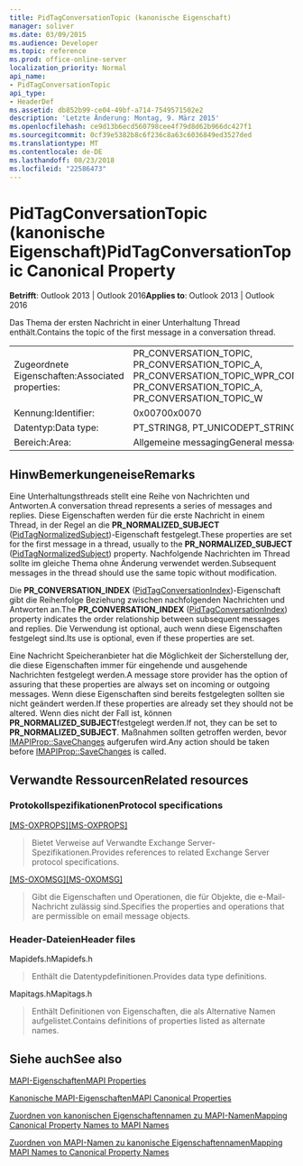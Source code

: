 ```yaml
---
title: PidTagConversationTopic (kanonische Eigenschaft)
manager: soliver
ms.date: 03/09/2015
ms.audience: Developer
ms.topic: reference
ms.prod: office-online-server
localization_priority: Normal
api_name:
- PidTagConversationTopic
api_type:
- HeaderDef
ms.assetid: db852b99-ce04-49bf-a714-7549571502e2
description: 'Letzte Änderung: Montag, 9. März 2015'
ms.openlocfilehash: ce9d13b6ecd560798cee4f79d8d62b966dc427f1
ms.sourcegitcommit: 0cf39e5382b8c6f236c8a63c6036849ed3527ded
ms.translationtype: MT
ms.contentlocale: de-DE
ms.lasthandoff: 08/23/2018
ms.locfileid: "22586473"
---
```

# <a name="pidtagconversationtopic-canonical-property"></a><span data-ttu-id="afd28-103">PidTagConversationTopic (kanonische Eigenschaft)</span><span class="sxs-lookup"><span data-stu-id="afd28-103">PidTagConversationTopic Canonical Property</span></span>

  
  
<span data-ttu-id="afd28-104">**Betrifft**: Outlook 2013 | Outlook 2016</span><span class="sxs-lookup"><span data-stu-id="afd28-104">**Applies to**: Outlook 2013 | Outlook 2016</span></span> 
  
<span data-ttu-id="afd28-105">Das Thema der ersten Nachricht in einer Unterhaltung Thread enthält.</span><span class="sxs-lookup"><span data-stu-id="afd28-105">Contains the topic of the first message in a conversation thread.</span></span> 
  
|||
|:-----|:-----|
|<span data-ttu-id="afd28-106">Zugeordnete Eigenschaften:</span><span class="sxs-lookup"><span data-stu-id="afd28-106">Associated properties:</span></span>  <br/> |<span data-ttu-id="afd28-107">PR_CONVERSATION_TOPIC, PR_CONVERSATION_TOPIC_A, PR_CONVERSATION_TOPIC_W</span><span class="sxs-lookup"><span data-stu-id="afd28-107">PR_CONVERSATION_TOPIC, PR_CONVERSATION_TOPIC_A, PR_CONVERSATION_TOPIC_W</span></span>  <br/> |
|<span data-ttu-id="afd28-108">Kennung:</span><span class="sxs-lookup"><span data-stu-id="afd28-108">Identifier:</span></span>  <br/> |<span data-ttu-id="afd28-109">0x0070</span><span class="sxs-lookup"><span data-stu-id="afd28-109">0x0070</span></span>  <br/> |
|<span data-ttu-id="afd28-110">Datentyp:</span><span class="sxs-lookup"><span data-stu-id="afd28-110">Data type:</span></span>  <br/> |<span data-ttu-id="afd28-111">PT_STRING8, PT_UNICODE</span><span class="sxs-lookup"><span data-stu-id="afd28-111">PT_STRING8, PT_UNICODE</span></span>  <br/> |
|<span data-ttu-id="afd28-112">Bereich:</span><span class="sxs-lookup"><span data-stu-id="afd28-112">Area:</span></span>  <br/> |<span data-ttu-id="afd28-113">Allgemeine messaging</span><span class="sxs-lookup"><span data-stu-id="afd28-113">General messaging</span></span>  <br/> |
   
## <a name="remarks"></a><span data-ttu-id="afd28-114">HinwBemerkungeneise</span><span class="sxs-lookup"><span data-stu-id="afd28-114">Remarks</span></span>

<span data-ttu-id="afd28-115">Eine Unterhaltungsthreads stellt eine Reihe von Nachrichten und Antworten.</span><span class="sxs-lookup"><span data-stu-id="afd28-115">A conversation thread represents a series of messages and replies.</span></span> <span data-ttu-id="afd28-116">Diese Eigenschaften werden für die erste Nachricht in einem Thread, in der Regel an die **PR_NORMALIZED_SUBJECT** ([PidTagNormalizedSubject](pidtagnormalizedsubject-canonical-property.md))-Eigenschaft festgelegt.</span><span class="sxs-lookup"><span data-stu-id="afd28-116">These properties are set for the first message in a thread, usually to the **PR_NORMALIZED_SUBJECT** ([PidTagNormalizedSubject](pidtagnormalizedsubject-canonical-property.md)) property.</span></span> <span data-ttu-id="afd28-117">Nachfolgende Nachrichten im Thread sollte im gleiche Thema ohne Änderung verwendet werden.</span><span class="sxs-lookup"><span data-stu-id="afd28-117">Subsequent messages in the thread should use the same topic without modification.</span></span> 
  
<span data-ttu-id="afd28-118">Die **PR_CONVERSATION_INDEX** ([PidTagConversationIndex](pidtagconversationindex-canonical-property.md))-Eigenschaft gibt die Reihenfolge Beziehung zwischen nachfolgenden Nachrichten und Antworten an.</span><span class="sxs-lookup"><span data-stu-id="afd28-118">The **PR_CONVERSATION_INDEX** ([PidTagConversationIndex](pidtagconversationindex-canonical-property.md)) property indicates the order relationship between subsequent messages and replies.</span></span> <span data-ttu-id="afd28-119">Die Verwendung ist optional, auch wenn diese Eigenschaften festgelegt sind.</span><span class="sxs-lookup"><span data-stu-id="afd28-119">Its use is optional, even if these properties are set.</span></span> 
  
<span data-ttu-id="afd28-120">Eine Nachricht Speicheranbieter hat die Möglichkeit der Sicherstellung der, die diese Eigenschaften immer für eingehende und ausgehende Nachrichten festgelegt werden.</span><span class="sxs-lookup"><span data-stu-id="afd28-120">A message store provider has the option of assuring that these properties are always set on incoming or outgoing messages.</span></span> <span data-ttu-id="afd28-121">Wenn diese Eigenschaften sind bereits festgelegten sollten sie nicht geändert werden.</span><span class="sxs-lookup"><span data-stu-id="afd28-121">If these properties are already set they should not be altered.</span></span> <span data-ttu-id="afd28-122">Wenn dies nicht der Fall ist, können **PR_NORMALIZED_SUBJECT**festgelegt werden.</span><span class="sxs-lookup"><span data-stu-id="afd28-122">If not, they can be set to **PR_NORMALIZED_SUBJECT**.</span></span> <span data-ttu-id="afd28-123">Maßnahmen sollten getroffen werden, bevor [IMAPIProp::SaveChanges](imapiprop-savechanges.md) aufgerufen wird.</span><span class="sxs-lookup"><span data-stu-id="afd28-123">Any action should be taken before [IMAPIProp::SaveChanges](imapiprop-savechanges.md) is called.</span></span> 
  
## <a name="related-resources"></a><span data-ttu-id="afd28-124">Verwandte Ressourcen</span><span class="sxs-lookup"><span data-stu-id="afd28-124">Related resources</span></span>

### <a name="protocol-specifications"></a><span data-ttu-id="afd28-125">Protokollspezifikationen</span><span class="sxs-lookup"><span data-stu-id="afd28-125">Protocol specifications</span></span>

<span data-ttu-id="afd28-126">[[MS-OXPROPS]](http://msdn.microsoft.com/library/f6ab1613-aefe-447d-a49c-18217230b148%28Office.15%29.aspx)</span><span class="sxs-lookup"><span data-stu-id="afd28-126">[[MS-OXPROPS]](http://msdn.microsoft.com/library/f6ab1613-aefe-447d-a49c-18217230b148%28Office.15%29.aspx)</span></span>
  
> <span data-ttu-id="afd28-127">Bietet Verweise auf Verwandte Exchange Server-Spezifikationen.</span><span class="sxs-lookup"><span data-stu-id="afd28-127">Provides references to related Exchange Server protocol specifications.</span></span>
    
<span data-ttu-id="afd28-128">[[MS-OXOMSG]](http://msdn.microsoft.com/library/daa9120f-f325-4afb-a738-28f91049ab3c%28Office.15%29.aspx)</span><span class="sxs-lookup"><span data-stu-id="afd28-128">[[MS-OXOMSG]](http://msdn.microsoft.com/library/daa9120f-f325-4afb-a738-28f91049ab3c%28Office.15%29.aspx)</span></span>
  
> <span data-ttu-id="afd28-129">Gibt die Eigenschaften und Operationen, die für Objekte, die e-Mail-Nachricht zulässig sind.</span><span class="sxs-lookup"><span data-stu-id="afd28-129">Specifies the properties and operations that are permissible on email message objects.</span></span>
    
### <a name="header-files"></a><span data-ttu-id="afd28-130">Header-Dateien</span><span class="sxs-lookup"><span data-stu-id="afd28-130">Header files</span></span>

<span data-ttu-id="afd28-131">Mapidefs.h</span><span class="sxs-lookup"><span data-stu-id="afd28-131">Mapidefs.h</span></span>
  
> <span data-ttu-id="afd28-132">Enthält die Datentypdefinitionen.</span><span class="sxs-lookup"><span data-stu-id="afd28-132">Provides data type definitions.</span></span>
    
<span data-ttu-id="afd28-133">Mapitags.h</span><span class="sxs-lookup"><span data-stu-id="afd28-133">Mapitags.h</span></span>
  
> <span data-ttu-id="afd28-134">Enthält Definitionen von Eigenschaften, die als Alternative Namen aufgelistet.</span><span class="sxs-lookup"><span data-stu-id="afd28-134">Contains definitions of properties listed as alternate names.</span></span>
    
## <a name="see-also"></a><span data-ttu-id="afd28-135">Siehe auch</span><span class="sxs-lookup"><span data-stu-id="afd28-135">See also</span></span>



[<span data-ttu-id="afd28-136">MAPI-Eigenschaften</span><span class="sxs-lookup"><span data-stu-id="afd28-136">MAPI Properties</span></span>](mapi-properties.md)
  
[<span data-ttu-id="afd28-137">Kanonische MAPI-Eigenschaften</span><span class="sxs-lookup"><span data-stu-id="afd28-137">MAPI Canonical Properties</span></span>](mapi-canonical-properties.md)
  
[<span data-ttu-id="afd28-138">Zuordnen von kanonischen Eigenschaftennamen zu MAPI-Namen</span><span class="sxs-lookup"><span data-stu-id="afd28-138">Mapping Canonical Property Names to MAPI Names</span></span>](mapping-canonical-property-names-to-mapi-names.md)
  
[<span data-ttu-id="afd28-139">Zuordnen von MAPI-Namen zu kanonische Eigenschaftennamen</span><span class="sxs-lookup"><span data-stu-id="afd28-139">Mapping MAPI Names to Canonical Property Names</span></span>](mapping-mapi-names-to-canonical-property-names.md)

